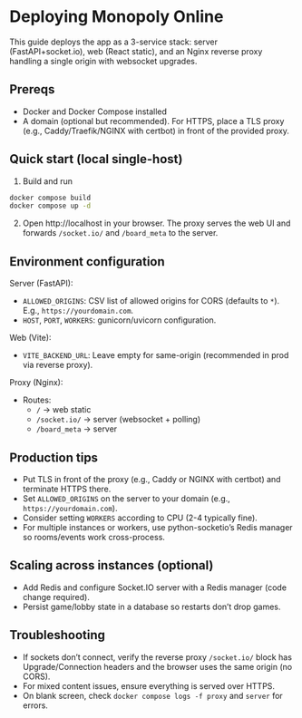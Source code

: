 # Deploying Monopoly Online

This guide deploys the app as a 3-service stack: server (FastAPI+socket.io), web (React static), and an Nginx reverse proxy handling a single origin with websocket upgrades.

## Prereqs
- Docker and Docker Compose installed
- A domain (optional but recommended). For HTTPS, place a TLS proxy (e.g., Caddy/Traefik/NGINX with certbot) in front of the provided proxy.

## Quick start (local single-host)

1. Build and run

```bash
docker compose build
docker compose up -d
```

2. Open http://localhost in your browser. The proxy serves the web UI and forwards `/socket.io/` and `/board_meta` to the server.

## Environment configuration

Server (FastAPI):
- `ALLOWED_ORIGINS`: CSV list of allowed origins for CORS (defaults to `*`). E.g., `https://yourdomain.com`.
- `HOST`, `PORT`, `WORKERS`: gunicorn/uvicorn configuration.

Web (Vite):
- `VITE_BACKEND_URL`: Leave empty for same-origin (recommended in prod via reverse proxy).

Proxy (Nginx):
- Routes:
  - `/` -> web static
  - `/socket.io/` -> server (websocket + polling)
  - `/board_meta` -> server

## Production tips
- Put TLS in front of the proxy (e.g., Caddy or NGINX with certbot) and terminate HTTPS there.
- Set `ALLOWED_ORIGINS` on the server to your domain (e.g., `https://yourdomain.com`).
- Consider setting `WORKERS` according to CPU (2-4 typically fine).
- For multiple instances or workers, use python-socketio’s Redis manager so rooms/events work cross-process.

## Scaling across instances (optional)
- Add Redis and configure Socket.IO server with a Redis manager (code change required).
- Persist game/lobby state in a database so restarts don’t drop games.

## Troubleshooting
- If sockets don’t connect, verify the reverse proxy `/socket.io/` block has Upgrade/Connection headers and the browser uses the same origin (no CORS).
- For mixed content issues, ensure everything is served over HTTPS.
- On blank screen, check `docker compose logs -f proxy` and `server` for errors.
